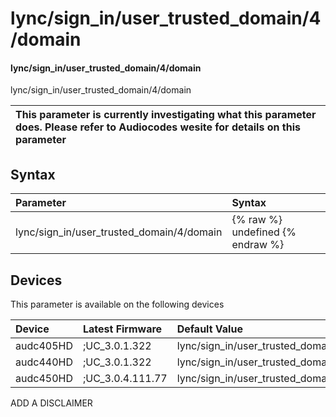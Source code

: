 ﻿---
description: lync/sign_in/user_trusted_domain/4/domain
search: false
---

# lync/sign_in/user_trusted_domain/4/domain

#### lync/sign_in/user_trusted_domain/4/domain

lync/sign_in/user_trusted_domain/4/domain


| This parameter is currently investigating what this parameter does. Please refer to Audiocodes wesite for details on this parameter | 
| :--- |

## Syntax
| Parameter | Syntax |
| :--- | :--- |
|lync/sign_in/user_trusted_domain/4/domain | {% raw %} undefined {% endraw %}|

## Devices
This parameter is available on the following devices

| Device | Latest Firmware | Default Value |
|:---|:---|:---|
| audc405HD | ;UC_3.0.1.322 | lync/sign_in/user_trusted_domain/4/domain= 
| audc440HD | ;UC_3.0.1.322 | lync/sign_in/user_trusted_domain/4/domain= 
| audc450HD | ;UC_3.0.4.111.77 | lync/sign_in/user_trusted_domain/4/domain= 

ADD A DISCLAIMER
